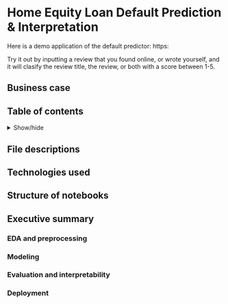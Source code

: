 # Home Equity Loan Default Prediction & Interpretation

Here is a demo application of the default predictor: https:

Try it out by inputting a review that you found online, or wrote yourself, and it will clasify the review title, the review, or both with a score between 1-5.

## Business case


## Table of contents

<details>
  <summary>Show/hide</summary>
  <br>
  
  1. [File descriptions](##File-descriptions)
  
</details>


## File descriptions


## Technologies used


## Structure of notebooks


## Executive summary

### EDA and preprocessing

### Modeling

### Evaluation and interpretability

### Deployment
